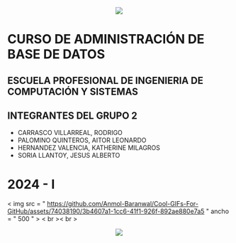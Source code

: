 <p align="center">
  <img src="https://user-images.githubusercontent.com/73097560/115834477-dbab4500-a447-11eb-908a-139a6edaec5c.gif">
</p>

# CURSO DE ADMINISTRACIÓN DE BASE DE DATOS

## ESCUELA PROFESIONAL DE INGENIERIA DE COMPUTACIÓN Y SISTEMAS


## INTEGRANTES DEL GRUPO 2

-  CARRASCO VILLARREAL, RODRIGO
-  PALOMINO QUINTEROS, AITOR LEONARDO
-  HERNANDEZ VALENCIA, KATHERINE MILAGROS
-  SORIA LLANTOY, JESUS ALBERTO


# 2024 - I



< img  src = " https://github.com/Anmol-Baranwal/Cool-GIFs-For-GitHub/assets/74038190/3b4607a1-1cc6-41f1-926f-892ae880e7a5 "  ancho = " 500 " >
< br >< br >


<p align="center">
  <img src="https://user-images.githubusercontent.com/73097560/115834477-dbab4500-a447-11eb-908a-139a6edaec5c.gif">
</p>